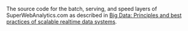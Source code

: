 The source code for the batch, serving, and speed layers of SuperWebAnalytics.com as described in [Big Data: Principles and best practices of scalable realtime data systems](http://manning.com/marz).